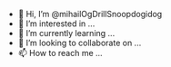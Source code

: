 - 👋 Hi, I’m @mihailOgDrillSnoopdogidog
- 👀 I’m interested in ...
- 🌱 I’m currently learning ...
- 💞️ I’m looking to collaborate on ...
- 📫 How to reach me ...

<!---
mihailOgDrillSnoopdogidog/mihailOgDrillSnoopdogidog is a ✨ special ✨ repository because its `README.md` (this file) appears on your GitHub profile.
You can click the Preview link to take a look at your changes.
--->
